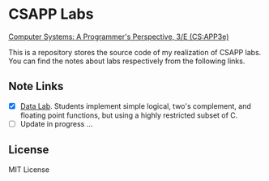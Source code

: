 # CSAPP Labs

[Computer Systems: A Programmer's Perspective, 3/E (CS:APP3e)](http://csapp.cs.cmu.edu/3e/labs.html)

This is a repository stores the source code of my realization of CSAPP labs. You can find the notes about labs respectively from the following links.

## Note Links

- [x] [Data Lab](https://www.cnblogs.com/m-contour/p/17189590.html). Students implement simple logical, two's complement, and floating point functions, but using a highly restricted subset of C.
- [ ] Update in progress ...

## License
MIT License

